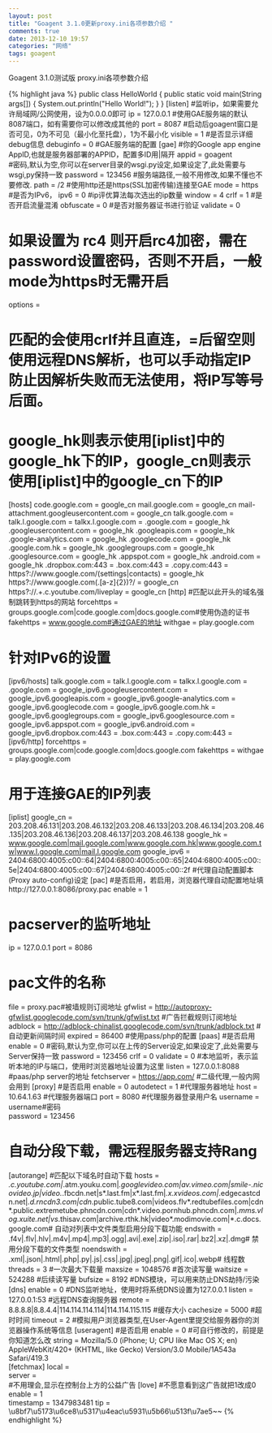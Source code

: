 ```yaml
---
layout: post
title: "Goagent 3.1.0更新proxy.ini各项参数介绍 "
comments: true
date: 2013-12-10 19:57
categories: "网络"
tags: goagent
---
```

 Goagent 3.1.0测试版 proxy.ini各项参数介绍

{% highlight java %}
public class HelloWorld {
public static void main(String args[]) {
System.out.println("Hello World!");
}
}
[listen]
#监听ip，如果需要允许局域网/公网使用，设为0.0.0.0即可
ip = 127.0.0.1
#使用GAE服务端的默认8087端口，如有需要你可以修改成其他的 
port = 8087
#启动后goagent窗口是否可见，0为不可见（最小化至托盘），1为不最小化 
visible = 1
#是否显示详细debug信息
debuginfo = 0
#GAE服务端的配置
[gae]
#你的Google app engine AppID,也就是服务器部署的APPID，配置多ID用|隔开
appid = goagent  
#密码,默认为空,你可以在server目录的wsgi.py设定,如果设定了,此处需要与wsgi,py保持一致
password = 123456
#服务端路径,一般不用修改,如果不懂也不要修改.
path = /2
#使用http还是https(SSL加密传输)连接至GAE
mode = https
#是否为IPv6，
ipv6 = 0
#ip评优算法每次选出的ip数量
window = 4
crlf = 1
#是否开启流量混淆
obfuscate = 0
#是否对服务器证书进行验证
validate = 0
# 如果设置为 rc4 则开启rc4加密，需在password设置密码，否则不开启，一般mode为https时无需开启
options =


# 匹配的会使用crlf并且直连，=后留空则使用远程DNS解析，也可以手动指定IP防止因解析失败而无法使用，将IP写等号后面。
# google_hk则表示使用[iplist]中的google_hk下的IP，google_cn则表示使用[iplist]中的google_cn下的IP
[hosts]
code.google.com = google_cn
mail.google.com = google_cn
mail-attachment.googleusercontent.com = google_cn
talk.google.com = 
talk.l.google.com = 
talkx.l.google.com = 
.google.com = google_hk
.googleusercontent.com = google_hk
.googleapis.com = google_hk
.google-analytics.com = google_hk
.googlecode.com = google_hk
.google.com.hk = google_hk
.googlegroups.com = google_hk
.googlesource.com = google_hk
.appspot.com = google_hk
.android.com = google_hk
.dropbox.com:443 = 
.box.com:443 = 
.copy.com:443 =
https?://www\.google\.com/(settings|contacts) = google_hk
https?://www\.google\.com(\.[a-z]{2})?/ = google_cn
https?://.+\.c\.youtube\.com/liveplay = google_cn
[http]
#匹配以此开头的域名强制跳转到https的网站
forcehttps = groups.google.com|code.google.com|docs.google.com#使用伪造的证书
fakehttps = www.google.com#通过GAE的地址
withgae = play.google.com
# 针对IPv6的设置
[ipv6/hosts]
talk.google.com = 
talk.l.google.com = 
talkx.l.google.com = .google.com = google_ipv6.googleusercontent.com = google_ipv6.googleapis.com = google_ipv6.google-analytics.com = google_ipv6.googlecode.com = google_ipv6.google.com.hk = google_ipv6.googlegroups.com = google_ipv6.googlesource.com = google_ipv6.appspot.com = google_ipv6.android.com = google_ipv6.dropbox.com:443 = .box.com:443 = .copy.com:443 =
[ipv6/http]
forcehttps = groups.google.com|code.google.com|docs.google.com
fakehttps = 
withgae = play.google.com
# 用于连接GAE的IP列表
[iplist]
google_cn = 203.208.46.131|203.208.46.132|203.208.46.133|203.208.46.134|203.208.46.135|203.208.46.136|203.208.46.137|203.208.46.138
google_hk = www.google.com|mail.google.com|www.google.com.hk|www.google.com.tw|www.l.google.com|mail.l.google.com
google_ipv6 = 2404:6800:4005:c00::64|2404:6800:4005:c00::65|2404:6800:4005:c00::5e|2404:6800:4005:c00::67|2404:6800:4005:c00::2f
#代理自动配置脚本(Proxy auto-config)设定
[pac]
#是否启用，若启用，浏览器代理自动配置地址填http://127.0.0.1:8086/proxy.pac
enable = 1
# pacserver的监听地址
ip = 127.0.0.1
port = 8086
# pac文件的名称
file = proxy.pac#被墙规则订阅地址
gfwlist = http://autoproxy-gfwlist.googlecode.com/svn/trunk/gfwlist.txt
#广告拦截规则订阅地址
adblock = http://adblock-chinalist.googlecode.com/svn/trunk/adblock.txt
#自动更新间隔时间
expired = 86400
#使用pass/php的配置
[paas]  #是否启用
enable = 0 #密码,默认为空,你可以在上传的Server设定,如果设定了,此处需要与Server保持一致
password = 123456 
crlf = 0
validate = 0
#本地监听，表示监听本地的IP与端口，使用时浏览器地址设置为这里 
listen = 127.0.0.1:8088
#paas/php server的地址
fetchserver = https://app.com/ 
#二级代理,一般内网会用到
[proxy]  #是否启用
enable = 0 
autodetect = 1
#代理服务器地址
host = 10.64.1.63  #代理服务器端口
port = 8080   #代理服务器登录用户名
username = username#密码  
password = 123456 
# 自动分段下载，需远程服务器支持Rang
[autorange]
#匹配以下域名时自动下载
hosts = *.c.youtube.com|*.atm.youku.com|*.googlevideo.com|*av.vimeo.com|smile-*.nicovideo.jp|video.*.fbcdn.net|s*.last.fm|x*.last.fm|*.x.xvideos.com|*.edgecastcdn.net|*.d.rncdn3.com|cdn*.public.tube8.com|videos.flv*.redtubefiles.com|cdn*.public.extremetube.phncdn.com|cdn*.video.pornhub.phncdn.com|*.mms.vlog.xuite.net|vs*.thisav.com|archive.rthk.hk|video*.modimovie.com|*.c.docs.google.com# 自动对列表中文件类型启用分段下载功能
endswith = .f4v|.flv|.hlv|.m4v|.mp4|.mp3|.ogg|.avi|.exe|.zip|.iso|.rar|.bz2|.xz|.dmg# 禁用分段下载的文件类型
noendswith = .xml|.json|.html|.php|.py|.js|.css|.jpg|.jpeg|.png|.gif|.ico|.webp# 线程数
threads = 3
#一次最大下载量
maxsize = 1048576
#首次读写量
waitsize = 524288
#后续读写量
bufsize = 8192
#DNS模块，可以用来防止DNS劫持/污染
[dns]
enable = 0
#DNS监听地址，使用时将系统DNS设置为127.0.0.1
listen = 127.0.0.1:53
#远程DNS查询服务器
remote = 8.8.8.8|8.8.4.4|114.114.114.114|114.114.115.115
#缓存大小
cachesize = 5000
#超时时间
timeout = 2
#模拟用户浏览器类型,在User-Agent里提交给服务器你的浏览器操作系统等信息
[useragent]  #是否启用
enable = 0 #可自行修改的，前提是你知道怎么改
string = Mozilla/5.0 (iPhone; U; CPU like Mac OS X; en) AppleWebKit/420+ (KHTML, like Gecko) Version/3.0 Mobile/1A543a Safari/419.3   
[fetchmax]  local =                 
server =                 
#不用理会,显示在控制台上方的公益广告
[love]   #不愿意看到这广告就把1改成0
enable = 1  
timestamp = 1347983481
tip = \u8bf7\u5173\u6ce8\u5317\u4eac\u5931\u5b66\u513f\u7ae5~~
{% endhighlight %}
